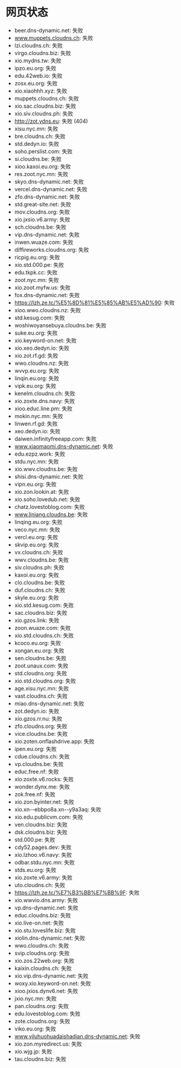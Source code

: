 # 网页状态
- beer.dns-dynamic.net: 失败
- www.muppets.cloudns.ch: 失败
- lzi.cloudns.ch: 失败
- virgo.cloudns.biz: 失败
- xio.mydns.tw: 失败
- ipzo.eu.org: 失败
- edu.42web.io: 失败
- zosx.eu.org: 失败
- xio.xiaohhh.xyz: 失败
- muppets.cloudns.ch: 失败
- xio.sac.cloudns.biz: 失败
- xio.siv.cloudns.ph: 失败
- http://zot.ydns.eu: 失败 (404)
- xisu.nyc.mn: 失败
- bre.cloudns.ch: 失败
- std.dedyn.io: 失败
- soho.perslist.com: 失败
- si.cloudns.be: 失败
- xioo.kaxoi.eu.org: 失败
- res.zoot.nyc.mn: 失败
- skyo.dns-dynamic.net: 失败
- vercel.dns-dynamic.net: 失败
- zfo.dns-dynamic.net: 失败
- std.great-site.net: 失败
- mov.cloudns.org: 失败
- xio.jxsio.v6.army: 失败
- sch.cloudns.be: 失败
- vip.dns-dynamic.net: 失败
- inwen.wuaze.com: 失败
- diffireworks.cloudns.org: 失败
- ricpig.eu.org: 失败
- xio.std.000.pe: 失败
- edu.tkpk.cc: 失败
- zoot.nyc.mn: 失败
- xio.zoot.myfw.us: 失败
- fox.dns-dynamic.net: 失败
- https://lzh.ze.tc/%E5%8D%81%E5%85%AB%E5%AD%90: 失败
- xioo.wwo.cloudns.nz: 失败
- std.kesug.com: 失败
- woshiwoyansebuya.cloudns.be: 失败
- suke.eu.org: 失败
- xio.keyword-on.net: 失败
- xio.xeo.dedyn.io: 失败
- xio.zot.rf.gd: 失败
- wwo.cloudns.nz: 失败
- wvvp.eu.org: 失败
- linqin.eu.org: 失败
- vipk.eu.org: 失败
- kenelm.cloudns.ch: 失败
- xio.zoxte.dns.navy: 失败
- xioo.educ.line.pm: 失败
- mokin.nyc.mn: 失败
- linwen.rf.gd: 失败
- xeo.dedyn.io: 失败
- daiwen.infinityfreeapp.com: 失败
- www.xiaomaomi.dns-dynamic.net: 失败
- edu.ezpz.work: 失败
- stdu.nyc.mn: 失败
- xio.wwv.cloudns.be: 失败
- shisi.dns-dynamic.net: 失败
- vipn.eu.org: 失败
- xio.zon.lookin.at: 失败
- xio.soho.lovedub.net: 失败
- chatz.lovestoblog.com: 失败
- www.liniang.cloudns.be: 失败
- linqing.eu.org: 失败
- veco.nyc.mn: 失败
- vercl.eu.org: 失败
- skvip.eu.org: 失败
- vx.cloudns.ch: 失败
- wwv.cloudns.be: 失败
- siv.cloudns.ph: 失败
- kaxoi.eu.org: 失败
- clo.cloudns.be: 失败
- duf.cloudns.ch: 失败
- skyle.eu.org: 失败
- xio.std.kesug.com: 失败
- sac.cloudns.biz: 失败
- xio.gzos.link: 失败
- zoon.wuaze.com: 失败
- xio.std.cloudns.ch: 失败
- kcoco.eu.org: 失败
- xongan.eu.org: 失败
- sen.cloudns.be: 失败
- zoot.unaux.com: 失败
- std.cloudns.org: 失败
- xio.std.cloudns.org: 失败
- age.xisu.nyc.mn: 失败
- vast.cloudns.ch: 失败
- miao.dns-dynamic.net: 失败
- zot.dedyn.io: 失败
- xio.gzos.rr.nu: 失败
- zfo.cloudns.org: 失败
- vice.cloudns.be: 失败
- xio.zoten.onflashdrive.app: 失败
- ipen.eu.org: 失败
- cdue.cloudns.ch: 失败
- vp.cloudns.be: 失败
- educ.free.nf: 失败
- xio.zoxte.v6.rocks: 失败
- wonder.dynx.me: 失败
- zok.free.nf: 失败
- xio.zon.byinter.net: 失败
- xio.xn--ebbpo8a.xn--y9a3aq: 失败
- xio.edu.publicvm.com: 失败
- ven.cloudns.biz: 失败
- dsk.cloudns.biz: 失败
- std.000.pe: 失败
- cdy52.pages.dev: 失败
- xio.lzhoo.v6.navy: 失败
- odbar.stdu.nyc.mn: 失败
- stds.eu.org: 失败
- xio.zoxte.v6.army: 失败
- uto.cloudns.ch: 失败
- https://lzh.ze.tc/%E7%B3%BB%E7%BB%9F: 失败
- xio.wwvio.dns.army: 失败
- vp.dns-dynamic.net: 失败
- educ.cloudns.biz: 失败
- xio.live-on.net: 失败
- xio.stu.loveslife.biz: 失败
- xiolin.dns-dynamic.net: 失败
- wwo.cloudns.ch: 失败
- svip.cloudns.org: 失败
- xio.zos.22web.org: 失败
- kaixin.cloudns.ch: 失败
- xio.vip.dns-dynamic.net: 失败
- woxy.xio.keyword-on.net: 失败
- xioo.jxios.dynv6.net: 失败
- jxio.nyc.mn: 失败
- pan.cloudns.org: 失败
- edu.lovestoblog.com: 失败
- zote.cloudns.org: 失败
- viko.eu.org: 失败
- www.yiluhuohuadaishadian.dns-dynamic.net: 失败
- xio.zon.myredirect.us: 失败
- xio.wjg.jp: 失败
- tau.cloudns.biz: 失败
